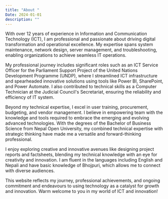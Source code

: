 ```yaml
---
title: "About "
Date: 2024-01-01
description: ""
---
```


With over 12 years of experience in Information and Communication Technology (ICT), I am professional and passionate about driving digital transformation and operational excellence. My expertise spans system maintenance, network design, server management, and troubleshooting, enabling organizations to achieve seamless IT operations.

My professional journey includes significant roles such as an ICT Service Officer for the Parliament Support Project of the United Nations Development Programme (UNDP), where I streamlined ICT infrastructure and spearheaded innovative solutions using tools like Power BI, SharePoint, and Power Automate. I also contributed to technical skills as a Computer Technician at the Judicial Council's Secretariat, ensuring the reliability and efficiency of IT system.

Beyond my technical expertise, I excel in user training, procurement, budgeting, and vendor management. I believe in empowering team with the knowledge and tools required to embrace the emerging and evolving advanced technologies. With the degrees of the Bachelor of Business Science from Nepal Open University, my combined technical expertise with strategic thinking have made me a versatile and forward-thinking professional.

I enjoy exploring creative and innovative avenues like designing project reports and factsheets, blending my technical knowledge with an eye for creativity and innovation. I am fluent in the languages including English and Nepali and have basic knowledge of Bhojpuri, which allows me to connect with diverse audiences.

This website reflects my journey,  professional achievements, and ongoing commitment and endeavours to using technology as a catalyst for growth and innovation. Warm welcome to you in my world of ICT and innovation!
